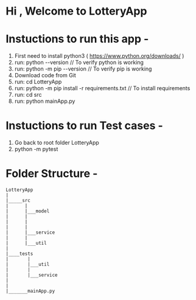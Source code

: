 ﻿# Hi , Welcome to LotteryApp

# Instuctions to  run this app -

1. First need to install python3 ( https://www.python.org/downloads/ )
2. run: python --version // To verify python is working 
3. run: python -m pip --version // To verify pip  is working 
4. Download code from Git
5. run: cd LotteryApp
6. run: python -m pip install -r requirements.txt // To install requirements 
7. run: cd src 
8. run: python mainApp.py

# Instuctions to  run  Test cases -

1. Go back to root folder LotteryApp
2. python -m pytest 

# Folder Structure -
    
    LotteryApp
    |
    |_____src
    |      |  
    |      |___model  
    |      |          
    |      |             
    |      |                            
    |      |___service
    |      |  
    |      |___util
    |       
    |____tests
    |       |  
    |       |___util
    |       |  
    |       |___service
    |         
    |
    |_______mainApp.py
